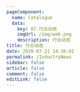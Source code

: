 ```yaml
---
pageComponent: 
  name: Catalogue
  data: 
    key: 07.行业动态
    imgUrl: /img/web.png
    description: 行业动态
title: 行业动态
date: 2020-07-21 14:36:01
permalink: /IndustryNews
sidebar: false
article: false
comment: false
editLink: false
---
```

